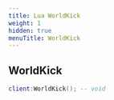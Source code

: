 ```yaml
---
title: Lua WorldKick
weight: 1
hidden: true
menuTitle: WorldKick
---
```

## WorldKick
```lua
client:WorldKick(); -- void
```